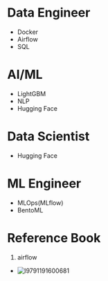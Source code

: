 # Data Engineer
- Docker
- Airflow
- SQL

# AI/ML 
- LightGBM
- NLP
- Hugging Face

# Data Scientist
- Hugging Face

# ML Engineer
- MLOps(MLflow)
- BentoML

# Reference Book
1. airflow
- ![l9791191600681](https://user-images.githubusercontent.com/110037747/184061410-aef1d74d-5917-4f6c-803d-908db16a5729.jpg) 
